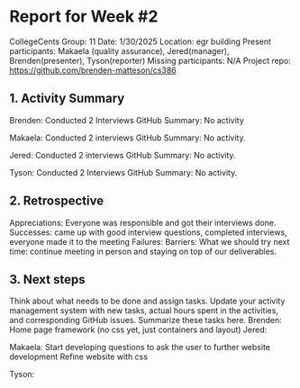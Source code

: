 # Report for Week #2

CollegeCents
Group: 11
Date: 1/30/2025
Location: egr building
Present participants: Makaela (quality assurance), Jered(manager), Brenden(presenter), Tyson(reporter)
Missing participants: N/A
Project repo: https://github.com/brenden-matteson/cs386


## 1. Activity Summary
Brenden:
Conducted 2 Interviews
GitHub Summary: No activity

Makaela:
Conducted 2 interviews
GitHub Summary: No activity.

Jered:
Conducted 2 interviews
GitHub Summary: No activity.

Tyson:
Conducted 2 Interviews
GitHub Summary: No activity.


## 2. Retrospective
Appreciations: Everyone was responsible and got their interviews done.
Successes: came up with good interview questions, completed interviews, everyone made it to the meeting
Failures: 
Barriers: 
What we should try next time: continue meeting in person and staying on top of our deliverables.


## 3. Next steps
Think about what needs to be done and assign tasks. Update your activity management system with new tasks, actual hours spent in the activities, and corresponding GitHub issues.  Summarize these tasks here.
Brenden:
Home page framework (no css yet, just containers and layout)
Jered:

Makaela:
Start developing questions to ask the user to further website development
Refine website with css

Tyson:


